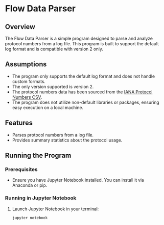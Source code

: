 # Flow Data Parser

## Overview
The Flow Data Parser is a simple program designed to parse and analyze protocol numbers from a log file. This program is built to support the default log format and is compatible with version 2 only.

## Assumptions
- The program only supports the default log format and does not handle custom formats.
- The only version supported is version 2.
- The protocol numbers data has been sourced from the [IANA Protocol Numbers CSV](https://www.iana.org/assignments/protocol-numbers/protocol-numbers.csv).
- The program does not utilize non-default libraries or packages, ensuring easy execution on a local machine.

## Features
- Parses protocol numbers from a log file.
- Provides summary statistics about the protocol usage.

## Running the Program

### Prerequisites
- Ensure you have Jupyter Notebook installed. You can install it via Anaconda or pip.

### Running in Jupyter Notebook
1. Launch Jupyter Notebook in your terminal:

   ```bash
   jupyter notebook
